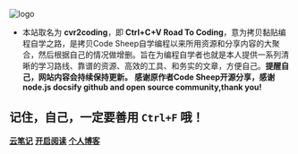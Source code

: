 
![logo](https://cdn.jsdelivr.net/gh/justacoder99/r2coding@master/img/r2coding_logo_cover.7hb2s8l3eqk0.png)


- 本站取名为 **cvr2coding**，即 **Ctrl+C+V Road To Coding**，意为拷贝黏贴编程自学之路，是拷贝Code Sheep自学编程以来所用资源和分享内容的大聚合，然后根据自己的情况做增删。旨在为编程自学者也就是本人提供一系列清晰的学习路线、靠谱的资源、高效的工具、和务实的文章，方便自己。**提醒自己，网站内容会持续保持更新。** **感谢原作者Code Sheep开源分享，感谢node.js docsify github and open source community,thank you!**

## 记住，自己，一定要善用 `Ctrl+F` 哦！

[**云笔记**](http://101.42.158.167)
[**开启阅读**](README.md)
[**个人博客**](https://yubing0625.herokuapp.com)